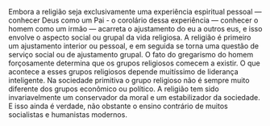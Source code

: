 ﻿Embora a religião seja exclusivamente uma experiência espiritual pessoal — conhecer Deus como um Pai - o corolário dessa experiência — conhecer o homem como um irmão — acarreta o ajustamento do eu a outros eus, e isso envolve o aspecto social ou grupal da vida religiosa. A religião é primeiro um ajustamento interior ou pessoal, e em seguida se torna uma questão de serviço social ou de ajustamento grupal. O fato do gregarismo do homem forçosamente determina que os grupos religiosos comecem a existir. O que acontece a esses grupos religiosos depende muitíssimo de liderança inteligente. Na sociedade primitiva o grupo religioso não é sempre muito diferente dos grupos econômico ou político. A religião tem sido invariavelmente um conservador da moral e um estabilizador da sociedade. E isso ainda é verdade, não obstante o ensino contrário de muitos socialistas e humanistas modernos.